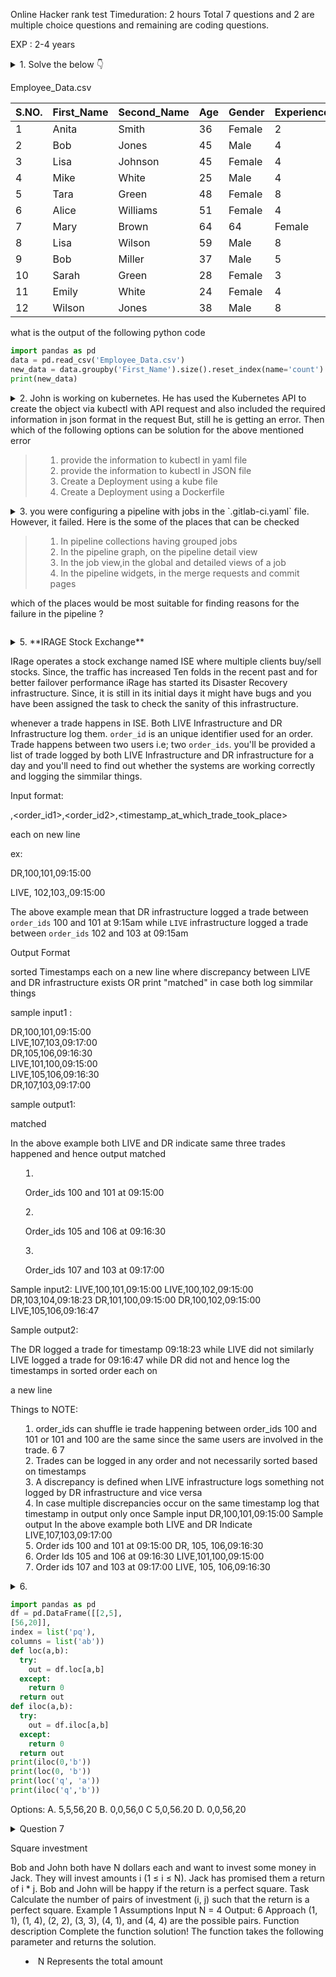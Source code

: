 Online Hacker rank test Timeduration: 2 hours Total 7 questions and 2 are multiple choice questions and remaining are coding questions.

EXP : 2-4 years 

<details><summary>1. Solve the below 👇

Employee_Data.csv

|S.NO.|First_Name|Second_Name|Age|Gender|Experience|
|---|---|---|---|---|---|
|1|Anita |Smith|36|Female | 2 |
|2|Bob|Jones|45|Male|4|
|3|Lisa|Johnson|45|Female|4|
|4|Mike|White|25|Male|4|
|5|Tara|Green|48|Female|8|
|6|Alice|Williams|51|Female|4|
|7|Mary|Brown|64|64|Female|5|
|8|Lisa|Wilson|59|Male|8|
|9|Bob|Miller|37|Male|5|
|10|Sarah|Green|28|Female|3|
|11|Emily|White|24|Female|4|
|12|Wilson|Jones|38|Male|8|

what is the output of the following python code
```python
import pandas as pd
data = pd.read_csv('Employee_Data.csv')
new_data = data.groupby('First_Name').size().reset_index(name='count')
print(new_data)
```
</summary> solution: </details>

<details><summary>2. John is working on kubernetes. He has used the Kubernetes API to create the object via kubectl with API request and also included the required information in json format in the request But, still he is getting an error. Then which of the following options can be solution for the above mentioned error  

> 1. provide the information to kubectl in yaml file
> 2. provide the information to kubectl in JSON file
> 3. Create a Deployment using a kube file
> 4. Create a Deployment using a Dockerfile
</summary>Ans: 1 </details>

<details><summary>3. you were configuring a pipeline with jobs in the `.gitlab-ci.yaml` file. However, it failed. Here is the some of the places that can be checked

> 1. In pipeline collections having grouped jobs
> 2. In the pipeline graph, on the pipeline detail view
> 3. In the job view,in the global and detailed views of a job
> 4. In the pipeline widgets, in the merge requests and commit pages

which of the places would be most suitable for finding reasons for the failure in the pipeline ?</summary> ANS: 2,3,4</details>

<details><summary> 5. **IRAGE Stock Exchange**

IRage operates a stock exchange named ISE where multiple clients buy/sell stocks. Since, the traffic has increased Ten folds in the recent past and for better failover performance iRage has started its Disaster Recovery infrastructure. Since, it is still in its initial days it might have bugs and you have been assigned the task to check the sanity of this infrastructure.

whenever a trade happens in ISE. Both LIVE Infrastructure and DR Infrastructure log them. `order_id` is an unique identifier used for an order. Trade happens between two users i.e; two `order_ids`. you'll be provided a list of trade logged by both LIVE Infrastructure and DR infrastructure for a day and you'll need to find out whether the systems are working correctly and logging the simmilar things.

Input format:

<infrastructure>,<order_id1>,<order_id2>,<timestamp_at_which_trade_took_place>

each on new line

ex: 

DR,100,101,09:15:00

LIVE, 102,103,,09:15:00

The above example mean that DR infrastructure logged a trade between `order_ids` 100 and 101 at 9:15am while `LIVE` infrastructure logged a trade between `order_ids` 102 and 103 at 09:15am

Output Format

sorted Timestamps each on a new line where discrepancy between LIVE and DR infrastructure exists OR print "matched" in case both log simmilar things

sample input1 :

DR,100,101,09:15:00  
LIVE,107,103,09:17:00  
DR,105,106,09:16:30  
LIVE,101,100,09:15:00  
LIVE,105,106,09:16:30  
DR,107,103,09:17:00  

sample output1:

matched


In the above example both LIVE and DR indicate same three trades happened and hence
output matched
1. Order_ids 100 and 101 at 09:15:00
2. Order_ids 105 and 106 at 09:16:30

3. Order_ids 107 and 103 at 09:17:00

Sample input2:
LIVE,100,101,09:15:00
LIVE,100,102,09:15:00
DR,103,104,09:18:23
DR,101,100,09:15:00
DR,100,102,09:15:00
LIVE,105,106,09:16:47

Sample output2:

The DR logged a trade for timestamp 09:18:23 while LIVE did not similarly LIVE logged a
trade for 09:16:47 while DR did not and hence log the timestamps in sorted order each on

a new line

Things to NOTE:

1. order_ids can shuffle ie trade happening between order_ids 100 and 101 or 101 and 100
are the same since the same users are involved in the trade.
6
7
2. Trades can be logged in any order and not necessarily sorted based on timestamps
3. A discrepancy is defined when LIVE infrastructure logs something not logged by DR
infrastructure and vice versa
4. In case multiple discrepancies occur on the same timestamp log that timestamp in
output only once
Sample input
DR,100,101,09:15:00
Sample output
In the above example both LIVE and DR Indicate
LIVE,107,103,09:17:00
1. Order ids 100 and 101 at 09:15:00
DR, 105, 106,09:16:30
2. Order lds 105 and 106 at 09:16:30
LIVE,101,100,09:15:00
3. Order ids 107 and 103 at 09:17:00
LIVE, 105, 106,09:16:30

<details><summary>6. 


```python
import pandas as pd
df = pd.DataFrame([[2,5],
[56,20]],
index = list('pq'),
columns = list('ab'))
def loc(a,b):
  try:
    out = df.loc[a,b]
  except:
    return 0
  return out
def iloc(a,b):
  try:
    out = df.iloc[a,b]
  except:
    return 0
  return out
print(iloc(0,'b'))
print(loc(0, 'b'))
print(loc('q', 'a'))
print(iloc('q','b'))
```
Options: A. 5,5,56,20 B. 0,0,56,0 C 5,0,56.20 D. 0,0,56,20

</summary>Ans: A</details>

<details><summary>
Question 7

Square investment

Bob and John both have N dollars each and want to invest some money in Jack. They
will invest amounts i (1 ≤ i ≤ N). Jack has promised them a return of i * j. Bob and
John will be happy if the return is a perfect square.
Task
Calculate the number of pairs of investment (i, j) such that the return is a perfect square.
Example 1
Assumptions
Input
N = 4
Output: 6
Approach
(1, 1), (1, 4), (2, 2), (3, 3), (4, 1), and (4, 4) are the possible pairs.
Function description
Complete the function solution! The function takes the following parameter and returns
the solution.
* N Represents the total amount
</details> </summary>

<details><summary>7. [Docker] Setting up a Dockerized python application

Your task is to set up a Python application on Docker with the following functionalities.

### Tasks

1. Ensure that the Docker daemon is running on the machine  
2. Create a Python application named "hello.py" that prints "Hello, World!" to the console  
3. Create a Dockerfile inside the pythonapp directory with the following configuration:
    * Use the python:3.9-alpine image as the base image.
    * Set the working directory to /usr/src/app.
    * Copy the hello.py file into the container.
    * Set the command to run the Python script using python hello.py.
4. Build a Docker image from the Dockerfile and name it my-python-app.
5. Run the Docker image my-python-app with the container name pythonapp.
6. Submit the solution.

### Submission instructions

When you click the Submit button, the submission will be evaluated against the test cases.

Platform
ubuntu 20.04
Token
ssh ubuntu@54.254.252.173
Password: 2108451386ea15965879604263e0c51 </summary> </details>




